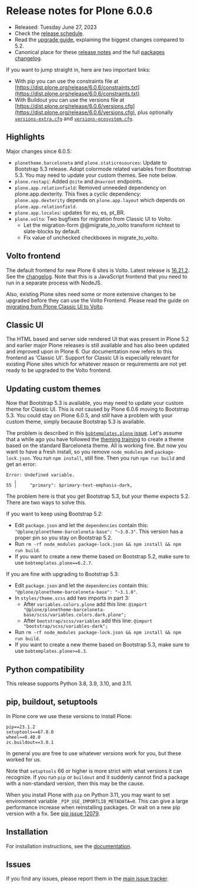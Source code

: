 # Release notes for Plone 6.0.6

* Released: Tuesday June 27, 2023
* Check the [release schedule](https://plone.org/download/release-schedule).
* Read the [upgrade guide](https://6.docs.plone.org/upgrade/index.html), explaining the biggest changes compared to 5.2.
* Canonical place for these [release notes](https://dist.plone.org/release/6.0.6/RELEASE-NOTES.md) and the full [packages changelog](https://dist.plone.org/release/6.0.6/changelog.txt).

If you want to jump straight in, here are two important links:

* With pip you can use the constraints file at [https://dist.plone.org/release/6.0.6/constraints.txt](https://dist.plone.org/release/6.0.6/constraints.txt)
* With Buildout you can use the versions file at [https://dist.plone.org/release/6.0.6/versions.cfg](https://dist.plone.org/release/6.0.6/versions.cfg), plus optionally [`versions-extra.cfg`](https://dist.plone.org/release/6.0.6/versions-extra.cfg) and [`versions-ecosystem.cfg`](https://dist.plone.org/release/6.0.6/versions-ecosystem.cfg).


## Highlights

Major changes since 6.0.5:

* `plonetheme.barceloneta` and `plone.staticresources`: Update to Bootstrap 5.3 release.  Adopt colormode related variables from Bootstrap 5.3.
   You may need to update your custom themes.  See note below.
* `plone.restapi`: Added `@site` and `@navroot` endpoints.
* `plone.app.relationfield`: Removed unneeded dependency on plone.app.dexterity.
   This fixes a cyclic dependency: `plone.app.dexterity` depends on `plone.app.layout` which depends on `plone.app.relationfield`.
* `plone.app.locales`: updates for eu, es, pt_BR.
* `plone.volto`: Two bugfixes for migration from Classic UI to Volto:
   * Let the migration-form @@migrate_to_volto transform richtext to slate-blocks by default.
   * Fix value of unchecked checkboxes in migrate_to_volto.


## Volto frontend

The default frontend for new Plone 6 sites is Volto. Latest release is [16.21.2](https://www.npmjs.com/package/@plone/volto/v/16.21.2).  See the [changelog](https://github.com/plone/volto/blob/16.21.2/CHANGELOG.md).
Note that this is a JavaScript frontend that you need to run in a separate process with NodeJS.

Also, existing Plone sites need some or more extensive changes to be upgraded before they can use the Volto Frontend. Please read the guide on [migrating from Plone Classic UI to Volto](https://6.docs.plone.org/backend/upgrading/version-specific-migration/migrate-to-volto.html).


## Classic UI

The HTML based and server side rendered UI that was present in Plone 5.2 and earlier major Plone releases is still available  and has also been updated and improved upon in Plone 6.  Our documentation now refers to this frontend as 'Classic UI'.  Support for Classic UI is especially relevant for existing Plone sites which for whatever reason or requirements are not yet ready to be upgraded to the Volto frontend.


## Updating custom themes

Now that Bootstrap 5.3 is available, you may need to update your custom theme for Classic UI.
This is *not* caused by Plone 6.0.6 moving to Bootstrap 5.3.
You could stay on Plone 6.0.5, and *still* have a problem with your custom theme, simply because Bootstrap 5.3 is available.

The problem is described in this [`bobtemplates.plone` issue](https://github.com/plone/plonetheme.barceloneta/issues/335).
Let's assume that a while ago you have followed the [theming training](https://training.plone.org/theming/preparation.html) to create a theme based on the standard Barceloneta theme.  All is working fine.
But now you want to have a fresh install, so you remove `node_modules` and `package-lock.json`.
You run `npm install`, still fine.
Then you run `npm run build` and get an error:

```
Error: Undefined variable.
   ╷
55 │     "primary": $primary-text-emphasis-dark,
```

The problem here is that you get Bootstrap 5.3, but your theme expects 5.2.
There are two ways to solve this.

If you want to keep using Bootstrap 5.2:

* Edit `package.json` and let the `dependencies` contain this: `"@plone/plonetheme-barceloneta-base": "~3.0.3"`.
  This version has a proper pin so you stay on Bootstrap 5.2.
* Run `rm -rf node_modules package-lock.json && npm install && npm run build`.
* If you want to create a new theme based on Bootstrap 5.2, make sure to use `bobtemplates.plone==6.2.7`.

If you are fine with upgrading to Bootstrap 5.3:

* Edit `package.json` and let the `dependencies` contain this: `"@plone/plonetheme-barceloneta-base": "~3.1.0"`.
* In `styles/theme.scss` add two imports in part 3:
  * After `variables.colors.plone` add this line: `@import "@plone/plonetheme-barceloneta-base/scss/variables.colors.dark.plone";`
  * After `bootstrap/scss/variables` add this line: `@import "bootstrap/scss/variables-dark";`
* Run `rm -rf node_modules package-lock.json && npm install && npm run build`.
* If you want to create a new theme based on Bootstrap 5.3, make sure to use `bobtemplates.plone>=6.3`.


## Python compatibility

This release supports Python 3.8, 3.9, 3.10, and 3.11.


## pip, buildout, setuptools

In Plone core we use these versions to install Plone:

```
pip==23.1.2
setuptools==67.8.0
wheel==0.40.0
zc.buildout==3.0.1
```

In general you are free to use whatever versions work for you, but these worked for us.

Note that `setuptools` 66 or higher is more strict with what versions it can recognize.  If you run `pip` or `buildout` and it suddenly cannot find a package with a non-standard version, then this may be the cause.

When you install Plone with `pip` on Python 3.11, you may want to set environment variable `_PIP_USE_IMPORTLIB_METADATA=0`.
This can give a large performance increase when reinstalling packages.
Or wait on a new pip version with a fix.
See [pip issue 12079](https://github.com/pypa/pip/issues/12079).


## Installation

For installation instructions, see the [documentation](https://6.docs.plone.org/install/index.html).


## Issues

If you find any issues, please report them in the [main issue tracker](https://github.com/plone/Products.CMFPlone/issues).
